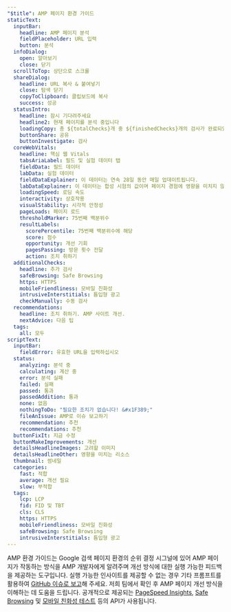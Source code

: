 ```yaml
---
"$title": AMP 페이지 환경 가이드
staticText:
  inputBar:
    headline: AMP 페이지 분석
    fieldPlaceholder: URL 입력
    button: 분석
  infoDialog:
    open: 알아보기
    close: 닫기
  scrollToTop: 상단으로 스크롤
  shareDialog:
    headline: URL 복사 & 붙여넣기
    close: 탐색 닫기
    copyToClipboard: 클립보드에 복사
    success: 성공
  statusIntro:
    headline: 잠시 기다려주세요
    headline2: 현재 페이지를 분석 중입니다
    loadingCopy: 총 ${totalChecks}개 중 ${finishedChecks}개의 검사가 완료되었습니다
    buttonShare: 공유
    buttonInvestigate: 검사
  coreWebVitals:
    headline: 핵심 웹 Vitals
    tabsAriaLabel: 필드 및 실험 데이터 탭
    fieldData: 필드 데이터
    labData: 실험 데이터
    fieldDataExplainer: 이 데이터는 연속 28일 동안 매일 업데이트됩니다.
    labDataExplainer: 이 데이터는 합성 시험의 값이며 페이지 경험에 영향을 미치지 않습니다.
    loadingSpeed: 로딩 속도
    interactivity: 상호작용
    visualStability: 시각적 안정성
    pageLoads: 페이지 로드
    thresholdMarker: 75번째 백분위수
    resultLabels:
      scorePercentile: 75번째 백분위수에 해당
      score: 점수
      opportunity: 개선 기회
      pagesPassing: 방문 횟수 전달
      action: 조치 취하기
  additionalChecks:
    headline: 추가 검사
    safeBrowsing: Safe Browsing
    https: HTTPS
    mobileFriendliness: 모바일 친화성
    intrusiveInterstitials: 틈입형 광고
    checkManually: 수동 검사
  recommendations:
    headline: 조치 취하기. AMP 사이트 개선.
    nextAdvice: 다음 팁
  tags:
    all: 모두
scriptText:
  inputBar:
    fieldError: 유효한 URL을 입력하십시오
  status:
    analyzing: 분석 중
    calculating: 계산 중
    error: 분석 실패
    failed: 실패
    passed: 통과
    passedAddition: 통과
    none: 없음
    nothingToDo: "필요한 조치가 없습니다! &#x1F389;"
    fileAnIssue: AMP로 이슈 보고하기
    recommendation: 추천
    recommendations: 추천
  buttonFixIt: 지금 수정
  buttonMakeImprovements: 개선
  detailsHeadlineImages: 고려할 이미지
  detailsHeadlineOther: 영향을 미치는 리소스
  thumbnail: 썸네일
  categories:
    fast: 적합
    average: 개선 필요
    slow: 부적합
  tags:
    lcp: LCP
    fid: FID 및 TBT
    cls: CLS
    https: HTTPS
    mobileFriendliness: 모바일 친화성
    safeBrowsing: Safe Browsing
    intrusiveInterstitials: 틈입형 광고
---
```


AMP 환경 가이드는 Google 검색 페이지 환경의 순위 결정 시그널에 있어 AMP 페이지가 작동하는 방식을 AMP 개발자에게 알려주며 개선 방식에 대한 실행 가능한 피드백을 제공하는 도구입니다. 실행 가능한 인사이트를 제공할 수 없는 경우 기타 프롬프트를 활용하여 [GitHub 이슈로 보고](https://github.com/ampproject/amphtml/issues/new?assignees=&labels=Type:+Page+experience&template=page-experience.md&title=Page+experience+issue)해 주세요. 저희 팀에서 확인 후 AMP 페이지 개선 방식을 이해하는 데 도움을 드립니다. 공개적으로 제공되는 [PageSpeed Insights](https://developers.google.com/speed/pagespeed/insights/?hl=ko), [Safe Browsing](https://search.google.com/test/mobile-friendly?hl=ko) 및 [모바일 친화성 테스트](https://search.google.com/test/mobile-friendly?hl=ko) 등의 API가 사용됩니다.
